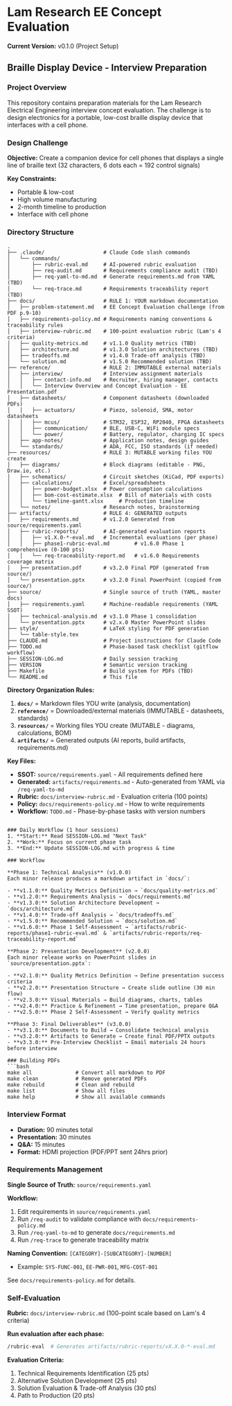 # Lam Research EE Concept Evaluation

**Current Version:** v0.1.0 (Project Setup)

## Braille Display Device - Interview Preparation

### Project Overview
This repository contains preparation materials for the Lam Research Electrical Engineering interview concept evaluation. The challenge is to design electronics for a portable, low-cost braille display device that interfaces with a cell phone.

### Design Challenge
**Objective:** Create a companion device for cell phones that displays a single line of braille text (32 characters, 6 dots each = 192 control signals)

**Key Constraints:**
- Portable & low-cost
- High volume manufacturing
- 2-month timeline to production
- Interface with cell phone

### Directory Structure
```
.
├── .claude/                   # Claude Code slash commands
│   └── commands/
│       ├── rubric-eval.md     # AI-powered rubric evaluation
│       ├── req-audit.md       # Requirements compliance audit (TBD)
│       ├── req-yaml-to-md.md  # Generate requirements.md from YAML (TBD)
│       └── req-trace.md       # Requirements traceability report (TBD)
├── docs/                      # RULE 1: YOUR markdown documentation
│   ├── problem-statement.md   # EE Concept Evaluation challenge (from PDF p.9-10)
│   ├── requirements-policy.md # Requirements naming conventions & traceability rules
│   ├── interview-rubric.md    # 100-point evaluation rubric (Lam's 4 criteria)
│   ├── quality-metrics.md     # v1.1.0 Quality metrics (TBD)
│   ├── architecture.md        # v1.3.0 Solution architectures (TBD)
│   ├── tradeoffs.md           # v1.4.0 Trade-off analysis (TBD)
│   └── solution.md            # v1.5.0 Recommended solution (TBD)
├── reference/                 # RULE 2: IMMUTABLE external materials
│   ├── interview/             # Interview assignment materials
│   │   ├── contact-info.md    # Recruiter, hiring manager, contacts
│   │   └── Interview Overview and Concept Evaluation - EE Presentation.pdf
│   ├── datasheets/            # Component datasheets (downloaded PDFs)
│   │   ├── actuators/         # Piezo, solenoid, SMA, motor datasheets
│   │   ├── mcus/              # STM32, ESP32, RP2040, FPGA datasheets
│   │   ├── communication/     # BLE, USB-C, WiFi module specs
│   │   └── power/             # Battery, regulator, charging IC specs
│   ├── app-notes/             # Application notes, design guides
│   └── standards/             # ADA, FCC, ISO standards (if needed)
├── resources/                 # RULE 3: MUTABLE working files YOU create
│   ├── diagrams/              # Block diagrams (editable - PNG, Draw.io, etc.)
│   ├── schematics/            # Circuit sketches (KiCad, PDF exports)
│   ├── calculations/          # Excel/spreadsheets
│   │   ├── power-budget.xlsx  # Power consumption calculations
│   │   ├── bom-cost-estimate.xlsx  # Bill of materials with costs
│   │   └── timeline-gantt.xlsx     # Production timeline
│   └── notes/                 # Research notes, brainstorming
├── artifacts/                 # RULE 4: GENERATED outputs
│   ├── requirements.md        # v1.2.0 Generated from source/requirements.yaml
│   ├── rubric-reports/        # AI-generated evaluation reports
│   │   ├── v1.X.0-*-eval.md   # Incremental evaluations (per phase)
│   │   ├── phase1-rubric-eval.md        # v1.6.0 Phase 1 comprehensive (0-100 pts)
│   │   └── req-traceability-report.md   # v1.6.0 Requirements coverage matrix
│   ├── presentation.pdf       # v3.2.0 Final PDF (generated from source/)
│   └── presentation.pptx      # v3.2.0 Final PowerPoint (copied from source/)
├── source/                    # Single source of truth (YAML, master docs)
│   ├── requirements.yaml      # Machine-readable requirements (YAML SSOT)
│   ├── technical-analysis.md  # v3.1.0 Phase 1 consolidation
│   └── presentation.pptx      # v2.x.0 Master PowerPoint slides
├── style/                     # LaTeX styling for PDF generation
│   └── table-style.tex
├── CLAUDE.md                  # Project instructions for Claude Code
├── TODO.md                    # Phase-based task checklist (gitflow workflow)
├── SESSION-LOG.md             # Daily session tracking
├── VERSION                    # Semantic version tracking
├── Makefile                   # Build system for PDFs (TBD)
└── README.md                  # This file
```

**Directory Organization Rules:**
1. **`docs/`** = Markdown files YOU write (analysis, documentation)
2. **`reference/`** = Downloaded/external materials (IMMUTABLE - datasheets, standards)
3. **`resources/`** = Working files YOU create (MUTABLE - diagrams, calculations, BOM)
4. **`artifacts/`** = Generated outputs (AI reports, build artifacts, requirements.md)

**Key Files:**
- **SSOT:** `source/requirements.yaml` - All requirements defined here
- **Generated:** `artifacts/requirements.md` - Auto-generated from YAML via `/req-yaml-to-md`
- **Rubric:** `docs/interview-rubric.md` - Evaluation criteria (100 points)
- **Policy:** `docs/requirements-policy.md` - How to write requirements
- **Workflow:** `TODO.md` - Phase-by-phase tasks with version numbers
```

### Daily Workflow (1 hour sessions)
1. **Start:** Read SESSION-LOG.md "Next Task"
2. **Work:** Focus on current phase task
3. **End:** Update SESSION-LOG.md with progress & time

### Workflow

**Phase 1: Technical Analysis** (v1.0.0)
Each minor release produces a markdown artifact in `docs/`:

- **v1.1.0:** Quality Metrics Definition → `docs/quality-metrics.md`
- **v1.2.0:** Requirements Analysis → `docs/requirements.md`
- **v1.3.0:** Solution Architecture Development → `docs/architecture.md`
- **v1.4.0:** Trade-off Analysis → `docs/tradeoffs.md`
- **v1.5.0:** Recommended Solution → `docs/solution.md`
- **v1.6.0:** Phase 1 Self-Assessment → `artifacts/rubric-reports/phase1-rubric-eval.md` & `artifacts/rubric-reports/req-traceability-report.md`

**Phase 2: Presentation Development** (v2.0.0)
Each minor release works on PowerPoint slides in `source/presentation.pptx`:

- **v2.1.0:** Quality Metrics Definition → Define presentation success criteria
- **v2.2.0:** Presentation Structure → Create slide outline (30 min flow)
- **v2.3.0:** Visual Materials → Build diagrams, charts, tables
- **v2.4.0:** Practice & Refinement → Time presentation, prepare Q&A
- **v2.5.0:** Phase 2 Self-Assessment → Verify quality metrics

**Phase 3: Final Deliverables** (v3.0.0)
- **v3.1.0:** Documents to Build → Consolidate technical analysis
- **v3.2.0:** Artifacts to Generate → Create final PDF/PPTX outputs
- **v3.3.0:** Pre-Interview Checklist → Email materials 24 hours before interview

### Building PDFs
```bash
make all              # Convert all markdown to PDF
make clean            # Remove generated PDFs
make rebuild          # Clean and rebuild
make list             # Show all files
make help             # Show all available commands
```

### Interview Format
- **Duration:** 90 minutes total
- **Presentation:** 30 minutes
- **Q&A:** 15 minutes
- **Format:** HDMI projection (PDF/PPT sent 24hrs prior)

### Requirements Management

**Single Source of Truth:** `source/requirements.yaml`

**Workflow:**
1. Edit requirements in `source/requirements.yaml`
2. Run `/req-audit` to validate compliance with `docs/requirements-policy.md`
3. Run `/req-yaml-to-md` to generate `docs/requirements.md`
4. Run `/req-trace` to generate traceability matrix

**Naming Convention:** `[CATEGORY]-[SUBCATEGORY]-[NUMBER]`
- Example: `SYS-FUNC-001`, `EE-PWR-001`, `MFG-COST-001`

See `docs/requirements-policy.md` for details.

### Self-Evaluation

**Rubric:** `docs/interview-rubric.md` (100-point scale based on Lam's 4 criteria)

**Run evaluation after each phase:**
```bash
/rubric-eval  # Generates artifacts/rubric-reports/vX.X.0-*-eval.md
```

**Evaluation Criteria:**
1. Technical Requirements Identification (25 pts)
2. Alternative Solution Development (25 pts)
3. Solution Evaluation & Trade-off Analysis (30 pts)
4. Path to Production (20 pts)
